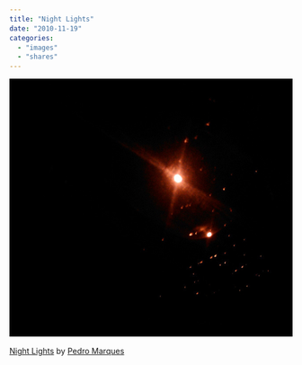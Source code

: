 ```yaml
---
title: "Night Lights"
date: "2010-11-19"
categories: 
  - "images"
  - "shares"
---
```


![](images/tumblr_lc1zn78IcF1qz4vrlo1_640.jpg)

[Night Lights](http://www.flickr.com/photos/pedromarques/5184362725/) by [Pedro Marques](http://flickr.com/photos/pedromarques)
